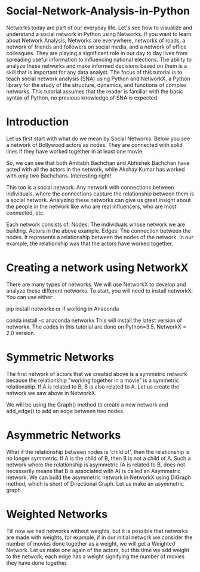 # Social-Network-Analysis-in-Python
Networks today are part of our everyday life. Let's see how to visualize and understand a social network in Python using Networks. If you want to learn about Network Analysis,  Networks are everywhere, networks of roads, a network of friends and followers on social media, and a network of office colleagues. They are playing a significant role in our day to day lives from spreading useful information to influencing national elections. The ability to analyze these networks and make informed decisions based on them is a skill that is important for any data analyst.  The focus of this tutorial is to teach social network analysis (SNA) using Python and NetworkX, a Python library for the study of the structure, dynamics, and functions of complex networks. This tutorial assumes that the reader is familiar with the basic syntax of Python, no previous knowledge of SNA is expected.

# Introduction
Let us first start with what do we mean by Social Networks. Below you see a network of Bollywood actors as nodes. They are connected with solid lines if they have worked together in at least one movie.

So, we can see that both Amitabh Bachchan and Abhishek Bachchan have acted with all the actors in the network, while Akshay Kumar has worked with only two Bachchans. Interesting right!

This too is a social network. Any network with connections between individuals, where the connections capture the relationship between them is a social network. Analyzing these networks can give us great insight about the people in the network like who are real influencers, who are most connected, etc.

Each network consists of: Nodes: The individuals whose network we are building. Actors in the above example.
Edges: The connection between the nodes. It represents a relationship between the nodes of the network. In our example, the relationship was that the actors have worked together.

# Creating a network using NetworkX
There are many types of networks. We will use NetworkX to develop and analyze these different networks. To start, you will need to install networkX: You can use either:

pip install networkx
or if working in Anaconda

conda install -c anaconda networkx
This will install the latest version of networkx. The codes in this tutorial are done on Python=3.5, NetworkX = 2.0 version.

# Symmetric Networks
The first network of actors that we created above is a symmetric network because the relationship "working together in a movie" is a symmetric relationship. If A is related to B, B is also related to A. Let us create the network we saw above in NetworkX.

We will be using the Graph() method to create a new network and add_edge() to add an edge between two nodes.

# Asymmetric Networks
What if the relationship between nodes is 'child of', then the relationship is no longer symmetric. If A is the child of B, then B is not a child of A. Such a network where the relationship is asymmetric (A is related to B, does not necessarily means that B is associated with A) is called an Asymmetric network. We can build the asymmetric network in NetworkX using DiGraph method, which is short of Directional Graph. Let us make an asymmetric graph.

# Weighted Networks
Till now we had networks without weights, but it is possible that networks are made with weights, for example, if in our initial network we consider the number of movies done together as a weight, we will get a Weighted Network. Let us make one again of the actors, but this time we add weight to the network, each edge has a weight signifying the number of movies they have done together.
